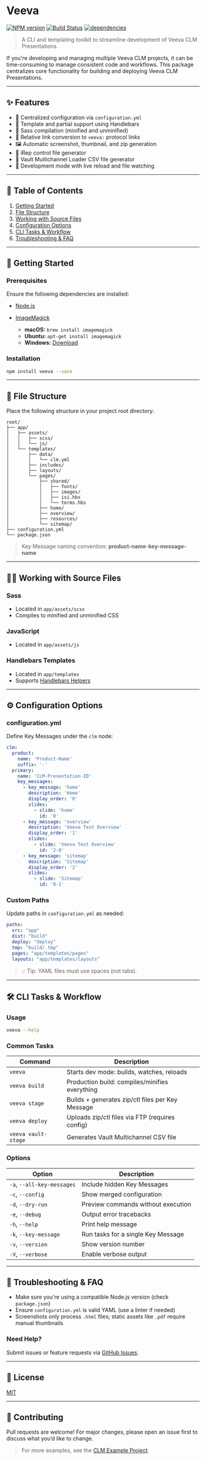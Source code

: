# Veeva

[![NPM version](https://img.shields.io/npm/v/veeva.svg)](https://www.npmjs.com/package/veeva)
[![Build Status](https://img.shields.io/travis/devopsgroup-io/veeva.svg?branch=master)](https://travis-ci.org/devopsgroup-io/veeva)
[![dependencies](https://david-dm.org/devopsgroup-io/veeva.svg)](https://david-dm.org/devopsgroup-io/veeva#info=dependencies&view=tables)

> A CLI and templating toolkit to streamline development of Veeva CLM Presentations.

If you're developing and managing multiple Veeva CLM projects, it can be time-consuming to manage consistent code and workflows. This package centralizes core functionality for building and deploying Veeva CLM Presentations.


---

## ✨ Features

* 📁 Centralized configuration via `configuration.yml`
* 🧩 Template and partial support using Handlebars
* 🎨 Sass compilation (minified and unminified)
* 🔗 Relative link conversion to `veeva:` protocol links
* 🖼️ Automatic screenshot, thumbnail, and zip generation
* 🧾 iRep control file generator
* 📄 Vault Multichannel Loader CSV file generator
* 🔁 Development mode with live reload and file watching

---

## 📘 Table of Contents

1. [Getting Started](#getting-started)
2. [File Structure](#file-structure)
3. [Working with Source Files](#working-with-source-files)
4. [Configuration Options](#configuration-options)
5. [CLI Tasks & Workflow](#cli-tasks--workflow)
6. [Troubleshooting & FAQ](#troubleshooting--faq)

---

## 🚀 Getting Started

### Prerequisites

Ensure the following dependencies are installed:

* [Node.js](https://nodejs.org)
* [ImageMagick](https://imagemagick.org/script/download.php)

  * **macOS:** `brew install imagemagick`
  * **Ubuntu:** `apt-get install imagemagick`
  * **Windows:** [Download](https://imagemagick.org/script/binary-releases.php)

### Installation

```bash
npm install veeva --save
```

---

## 📁 File Structure

Place the following structure in your project root directory:

```
root/
├── app/
│   ├── assets/
│   │   ├── scss/
│   │   └── js/
│   └── templates/
│       ├── data/
│       │   └── clm.yml
│       ├── includes/
│       ├── layouts/
│       └── pages/
│           ├── shared/
│           │   ├── fonts/
│           │   ├── images/
│           │   ├── isi.hbs
│           │   └── terms.hbs
│           ├── home/
│           ├── overview/
│           ├── resources/
│           └── sitemap/
├── configuration.yml
└── package.json
```

> Key Message naming convention: **product-name**-**key-message-name**

---

## 🧑‍💻 Working with Source Files

### Sass

* Located in `app/assets/scss`
* Compiles to minified and unminified CSS

### JavaScript

* Located in `app/assets/js`

### Handlebars Templates

* Located in `app/templates`
* Supports [Handlebars Helpers](https://github.com/helpers/handlebars-helpers)

---

## ⚙️ Configuration Options

### configuration.yml

Define Key Messages under the `clm` node:

```yaml
clm:
  product:
    name: 'Product-Name'
    suffix: '-'
  primary:
    name: 'CLM-Presentation-ID'
    key_messages:
      - key_message: 'home'
        description: 'Home'
        display_order: '0'
        slides:
          - slide: 'home'
            id: '0'
      - key_message: 'overview'
        description: 'Veeva Test Overview'
        display_order: '1'
        slides:
          - slide: 'Veeva Test Overview'
            id: '2-0'
      - key_message: 'sitemap'
        description: 'Sitemap'
        display_order: '2'
        slides:
          - slide: 'Sitemap'
            id: '0-1'
```

### Custom Paths

Update paths in `configuration.yml` as needed:

```yaml
paths:
  src: "app"
  dist: "build"
  deploy: "deploy"
  tmp: "build/.tmp"
  pages: "app/templates/pages"
  layouts: "app/templates/layouts"
```

> 💡 Tip: YAML files must use spaces (not tabs).

---

## 🛠️ CLI Tasks & Workflow

### Usage

```bash
veeva --help
```

### Common Tasks

| Command             | Description                                      |
| ------------------- | ------------------------------------------------ |
| `veeva`             | Starts dev mode: builds, watches, reloads        |
| `veeva build`       | Production build: compiles/minifies everything   |
| `veeva stage`       | Builds + generates zip/ctl files per Key Message |
| `veeva deploy`      | Uploads zip/ctl files via FTP (requires config)  |
| `veeva vault-stage` | Generates Vault Multichannel CSV file            |

### Options

| Option                     | Description                        |
| -------------------------- | ---------------------------------- |
| `-a`, `--all-key-messages` | Include hidden Key Messages        |
| `-c`, `--config`           | Show merged configuration          |
| `-d`, `--dry-run`          | Preview commands without execution |
| `-e`, `--debug`            | Output error tracebacks            |
| `-h`, `--help`             | Print help message                 |
| `-k`, `--key-message`      | Run tasks for a single Key Message |
| `-v`, `--version`          | Show version number                |
| `-V`, `--verbose`          | Enable verbose output              |

---

## 🧪 Troubleshooting & FAQ

* Make sure you're using a compatible Node.js version (check `package.json`)
* Ensure `configuration.yml` is valid YAML (use a linter if needed)
* Screenshots only process `.html` files; static assets like `.pdf` require manual thumbnails

### Need Help?

Submit issues or feature requests via [GitHub Issues](https://github.com/devopsgroup-io/veeva/issues/new).

---

## 📄 License

[MIT](LICENSE)

---

## 🙌 Contributing

Pull requests are welcome! For major changes, please open an issue first to discuss what you’d like to change.

> For more examples, see the [CLM Example Project](https://github.com/devopsgroup-io/veeva/tree/master/examples/clm).
